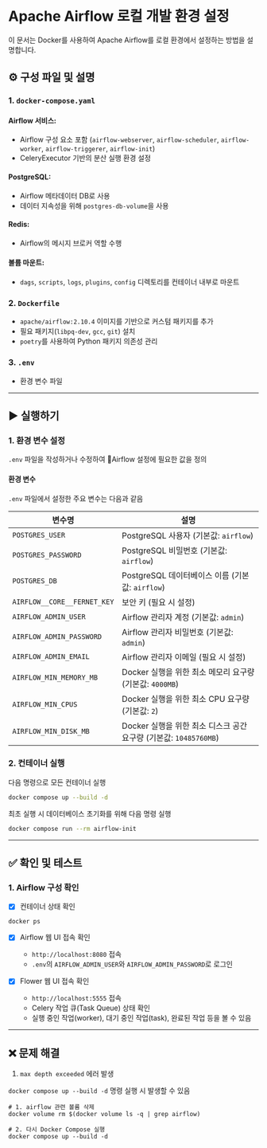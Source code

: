 # Apache Airflow 로컬 개발 환경 설정

이 문서는 Docker를 사용하여 Apache Airflow를 로컬 환경에서 설정하는 방법을 설명합니다.

## ⚙️ 구성 파일 및 설명

### 1. `docker-compose.yaml`
#### Airflow 서비스:
  - Airflow 구성 요소 포함 (`airflow-webserver`, `airflow-scheduler`, `airflow-worker`, `airflow-triggerer`, `airflow-init`)
  - CeleryExecutor 기반의 분산 실행 환경 설정
#### PostgreSQL:
  - Airflow 메타데이터 DB로 사용
  - 데이터 지속성을 위해 `postgres-db-volume`을 사용
#### Redis:
  - Airflow의 메시지 브로커 역할 수행
#### 볼륨 마운트:
  - `dags`, `scripts`, `logs`, `plugins`, `config` 디렉토리를 컨테이너 내부로 마운트

### 2. `Dockerfile`
  - `apache/airflow:2.10.4` 이미지를 기반으로 커스텀 패키지를 추가
  - 필요 패키지(`libpq-dev`, `gcc`, `git`) 설치
  - `poetry`를 사용하여 Python 패키지 의존성 관리

### 3. `.env`
  - 환경 변수 파일

---

## ▶️ 실행하기

### 1. 환경 변수 설정

`.env` 파일을 작성하거나 수정하여 Airflow 설정에 필요한 값을 정의

#### 환경 변수

`.env` 파일에서 설정한 주요 변수는 다음과 같음

| 변수명                     | 설명                                       |
|----------------------------|--------------------------------------------|
| `POSTGRES_USER`           | PostgreSQL 사용자 (기본값: `airflow`)      |
| `POSTGRES_PASSWORD`       | PostgreSQL 비밀번호 (기본값: `airflow`)    |
| `POSTGRES_DB`            | PostgreSQL 데이터베이스 이름 (기본값: `airflow`) |
| `AIRFLOW__CORE__FERNET_KEY` | 보안 키 (필요 시 설정)      |
| `AIRFLOW_ADMIN_USER`      | Airflow 관리자 계정 (기본값: `admin`)      |
| `AIRFLOW_ADMIN_PASSWORD`  | Airflow 관리자 비밀번호 (기본값: `admin`)  |
| `AIRFLOW_ADMIN_EMAIL`     | Airflow 관리자 이메일 (필요 시 설정)          |
| `AIRFLOW_MIN_MEMORY_MB`   | Docker 실행을 위한 최소 메모리 요구량 (기본값: `4000MB`) |
| `AIRFLOW_MIN_CPUS`        | Docker 실행을 위한 최소 CPU 요구량 (기본값: `2`) |
| `AIRFLOW_MIN_DISK_MB`     | Docker 실행을 위한 최소 디스크 공간 요구량 (기본값: `10485760MB`) |

### 2. 컨테이너 실행

다음 명령으로 모든 컨테이너 실행
```sh
docker compose up --build -d
```

최초 실행 시 데이터베이스 초기화를 위해 다음 명령 실행
```sh
docker compose run --rm airflow-init
```

---

## ✅ 확인 및 테스트

### 1. Airflow 구성 확인

- [x] 컨테이너 상태 확인
```
docker ps
```

- [x] Airflow 웹 UI 접속 확인
  - `http://localhost:8080` 접속
  - `.env`의 `AIRFLOW_ADMIN_USER`와 `AIRFLOW_ADMIN_PASSWORD`로 로그인

- [x] Flower 웹 UI 접속 확인
  - `http://localhost:5555` 접속
  - Celery 작업 큐(Task Queue) 상태 확인
  - 실행 중인 작업(worker), 대기 중인 작업(task), 완료된 작업 등을 볼 수 있음

---

## ❌ 문제 해결
1. `max depth exceeded` 에러 발생

`docker compose up --build -d` 명령 실행 시 발생할 수 있음
```
# 1. airflow 관련 볼륨 삭제
docker volume rm $(docker volume ls -q | grep airflow)

# 2. 다시 Docker Compose 실행
docker compose up --build -d
```
